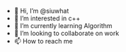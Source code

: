 - 👋 Hi, I’m @siuwhat
- 👀 I’m interested in c++
- 🌱 I’m currently learning Algorithm
- 💞️ I’m looking to collaborate on work
- 📫 How to reach me 

<!---
siuwhat/siuwhat is a ✨ special ✨ repository because its `README.md` (this file) appears on your GitHub profile.
You can click the Preview link to take a look at your changes.
--->
